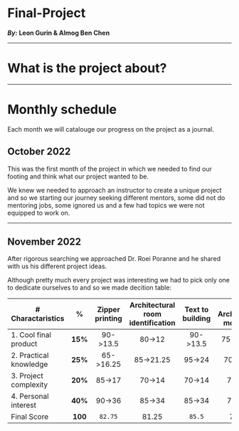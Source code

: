 # Final-Project
**_By:_ Leon Gurin & Almog Ben Chen**

___

# What is the project about?

___
# Monthly schedule
Each month we will catalouge our progress on the project as a journal.

## October 2022

This was the first month of the project in which we needed to find our footing and think what our project wanted to be.

We knew we needed to approach an instructor to create a unique project and so we starting our journey seeking different mentors, some did not do mentoring jobs, some ignored us and a few had topics we were not equipped to work on.

___

## November 2022

After rigorous searching we approached Dr. Roei Poranne and he shared with us his different project ideas.

Although pretty much every project was interesting we had to pick only one to dedicate ourselves to and so we made decition table:

| # Charactaristics | % | Zipper printing | Architectural room identification | Text to building | VR - Architecture modeling | VR - Controlling robots | Redirected walking |
 | ------ | :------: | :------: | :------: | :------: | :------: | :------: | :------: | 
 | 1. Cool final product | **15%**  | 90->13.5 | 80->12   | 90->13.5 | 75->11.25 | 65->9.75 | 50->7.5 |  
 | 2. Practical knowledge| **25%**  | 65->16.25| 85->21.25| 95->24   | 70->22.5  | 70->17.5 | 70->17.5|  
 | 3. Project complexity | **20%**  | 85->17   | 70->14   | 70->14   | 75->15    | 80->16   | 75->15  |  
 | 4. Personal interest  | **40%**  | 90->36   | 85->34   | 85->34   | 75->30    | 80->32   | 70->28  |  
 | Final Score           | **100**  | `82.75`  | 81.25    | `85.5`   | 78.75     | 75.25    | 68      |


